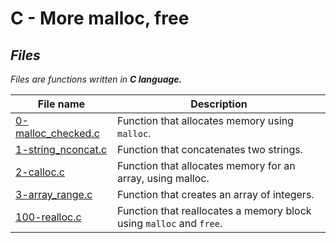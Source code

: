 # C - More malloc, free

## *Files*
*Files are functions written in **C language.***

File name | Description
--- | ----
[0-malloc_checked.c](https://github.com/Donaldoo/holbertonschool-low_level_programming/blob/main/more_malloc_free/0-malloc_checked.c) | Function that allocates memory using `malloc`.
[1-string_nconcat.c](https://github.com/Donaldoo/holbertonschool-low_level_programming/blob/main/more_malloc_free/1-string_nconcat.c) | Function that concatenates two strings.
[2-calloc.c](https://github.com/Donaldoo/holbertonschool-low_level_programming/blob/main/more_malloc_free/2-calloc.c) | Function that allocates memory for an array, using malloc.
[3-array_range.c](https://github.com/Donaldoo/holbertonschool-low_level_programming/blob/main/more_malloc_free/3-array_range.c) | Function that creates an array of integers.
[100-realloc.c](https://github.com/Donaldoo/holbertonschool-low_level_programming/blob/main/more_malloc_free/100-realloc.c) | Function that reallocates a memory block using `malloc` and `free`.
